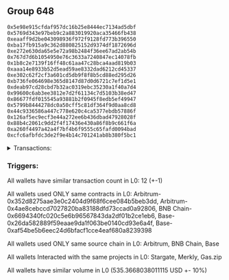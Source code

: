 ## Group 648

```0xa88e6f21cc23bfa1e6587bf619986f1b1b1b8231
0x5e98e915cfdaf957dc16b25e8444ec7134ad5dbf
0x5769d343e97beb9c2a883019920aca35466fb438
0xeaaff9d2be043098936f972f9128fd773b396550
0xba17fb915a9c362d880825152d9374df1872696d
0xe272e630da65e5e72a98b2484f36ee67ad2ab54b
0x767d7d6b1054950e76c3633a7240847ec14078fb
0x1b8c2e7139f16ff48c61aa47c28bca4aad819b03
0xaaa14e8933b52d5ead59ae8332dad6212cd45337
0xe302c62f2cf3a601cd5db9f8f8b5cd88ed295d26
0xb736fe064698e365d8147d87d0d6721c7ef1d5e1
0xdeab97cd28cbd7b32ac0319ebc35230a1f40a7d4
0x99600c6ab3ee3812e7d2f61134c7d5103b38ed47
0x86677fdf015545a93881b2f0945f8edb5ef49947
0x5799b8444278dc0a50cff5c81df364f9d0aa8cd8
0x44c9336586a447c778e620c4ca5377ebdb57886f
0x126af5ec9ecf3e44a272ee6b436dbad47928028f
0x88b4c2061c9dd2f4f17436e430a86f8b9c661f6a
0xa260f4497a42a4f7bf4b6f9555c65fafd0094bad
0xcfc6afbfdc3de2f9e4b14c701241ab8b380f5bc1
```
<details>
<summary>Transactions:</summary>

Hashes: 

Wallet: 0xa88e6f21cc23bfa1e6587bf619986f1b1b1b8231

       Hash: 0x58d9a3c3bed926deb6f3165306f1d42ab0d47286c80e0208ab6373c48655ceaa
         - source chain: Arbitrum
         - destination chain: BNB Chain
         - project: Stargate
         - contract: 0x352d8275aae3e0c2404d9f68f6cee084b5beb3dd
         - value USD: 0.9697093294
       Hash: 0x6d0a0fa04fc4a608eacba2c9d18b0cd0b09a4b627043971bc096102f823c2e26
         - source chain: Arbitrum
         - destination chain: Aptos
         - project: Merkly
         - contract: 0x4ae8cebccd7027820ba83188dfd73ccad0a92806
       Hash: 0xaff950e3f40b2c369dc75ef2424c47bb72427f52dac7df8d78f9916f1d18a6a4
         - source chain: Arbitrum
         - destination chain: Aptos
         - project: Merkly
         - contract: 0x4ae8cebccd7027820ba83188dfd73ccad0a92806
       Hash: 0x67f946eaba837169cd1c56e237fe9196ecf6418f68ca9f93cb75df763a000fd8
         - source chain: Arbitrum
         - destination chain: BNB Chain
         - project: Stargate
         - contract: 0x352d8275aae3e0c2404d9f68f6cee084b5beb3dd
         - value USD: 242.061837836
       Hash: 0x0b774e14c05b548abaa8e3b0ded40d26e5f63d695a0c7bea0dd9a7178d6d083b
         - source chain: BNB Chain
         - destination chain: Base
         - project: Stargate
         - contract: 0x6694340fc020c5e6b96567843da2df01b2ce1eb6
         - value USD: 242.303897327
       Hash: 0x5883118eb0fb8640304174679ad80362e901275375360e59a1d722ebf37545f8
         - source chain: Base
         - destination chain: Arbitrum
         - project: Gas.zip
         - contract: 0x26da582889f59eaae9da1f063be0140cd93e6a4f
         - value USD: 2.820576697e-05
       Hash: 0x376a7b3a36bec00c64b887f570821d56546d82846bc5897e867a9b83df3a9b44
         - source chain: Base
         - destination chain: Optimism
         - project: Stargate
         - contract: 0xaf54be5b6eec24d6bfacf1cce4eaf680a8239398
         - value USD: 5.830444633
       Hash: 0x77cd5dbdadb03eb5b1cb983f83ccd1a4f98ae55d4d907783084e12797c5e3033
         - source chain: Base
         - destination chain: Metis
         - project: Gas.zip
         - contract: 0x26da582889f59eaae9da1f063be0140cd93e6a4f
         - value USD: 1.178944481e-06
       Hash: 0xf591b0ba263fbf53a0e8e7873569b885482c04b0a09c09cda696af2e260a4ad4
         - source chain: Base
         - destination chain: Arbitrum
         - project: Stargate
         - contract: 0xaf54be5b6eec24d6bfacf1cce4eaf680a8239398
         - value USD: 13.188897974
       Hash: 0x68acaf09384d04d3be0560419fb2819d543aa3f9774cb454bf88125f64a256a4
         - source chain: Arbitrum
         - destination chain: Optimism
         - project: Stargate
         - contract: 0x352d8275aae3e0c2404d9f68f6cee084b5beb3dd
         - value USD: 13.365846925
       Hash: 0xa53b4de755b05851a9afd516ae9e59e25ce054dc5dbdad6826a4f3f24eb7aba1
         - source chain: Base
         - destination chain: Arbitrum
         - project: Stargate
         - contract: 0xaf54be5b6eec24d6bfacf1cce4eaf680a8239398
         - value USD: 9.25205665
       Hash: 0xe9e782586f68d8bce20e15a411077c821247a9c1bec912c1b06465a3c218a690
         - source chain: Arbitrum
         - destination chain: Optimism
         - project: Stargate
         - contract: 0x352d8275aae3e0c2404d9f68f6cee084b5beb3dd
         - value USD: 8.394083742
Wallet: 0x5e98e915cfdaf957dc16b25e8444ec7134ad5dbf

       Hash:0x109aaf11af299396bdef6c7ba0c4a90e96b10ecd1f61cf589e54240b01c1e083
         - source chain: Arbitrum
         - destination chain: BNB Chain
         - project: Stargate
         - contract: 0x352d8275aae3e0c2404d9f68f6cee084b5beb3dd
         - value USD: 0.9675338306
       Hash:0x582314e7c0fdfffa5fbd71b2a9d7ac0f2ef9cbaf81d2b7d2222e98b6f6bdb5b1
         - source chain: Arbitrum
         - destination chain: Aptos
         - project: Merkly
         - contract: 0x4ae8cebccd7027820ba83188dfd73ccad0a92806
       Hash:0xe7f48cf384a296fb6a1a22eea06a94dd00b4b1b7801fd71fb823b81405a2c9ba
         - source chain: Arbitrum
         - destination chain: Aptos
         - project: Merkly
         - contract: 0x4ae8cebccd7027820ba83188dfd73ccad0a92806
       Hash:0x3813c6a3fee14f90058f1e8c4055dd385b1171f1ec61ef3585fdb197a9f643b8
         - source chain: Arbitrum
         - destination chain: BNB Chain
         - project: Stargate
         - contract: 0x352d8275aae3e0c2404d9f68f6cee084b5beb3dd
         - value USD: 249.294716423
       Hash:0x4824b570e8c98db9ecd78c5011bc5e2c1706427e42d652dabd49ae9b085509d2
         - source chain: BNB Chain
         - destination chain: Base
         - project: Stargate
         - contract: 0x6694340fc020c5e6b96567843da2df01b2ce1eb6
         - value USD: 249.673710644
       Hash:0x9ad625dcf696081398a7ce07f632bf9516122ae0ca56dff48d0d209f93a5fb08
         - source chain: Base
         - destination chain: Base
         - project: Gas.zip
         - contract: 0x26da582889f59eaae9da1f063be0140cd93e6a4f
         - value USD: 9.862754971e-05
       Hash:0x5c0cbfc5d46625752312e2fe2c57bbde95bb1ddaa70bc0c7a7c95f33d552810a
         - source chain: Base
         - destination chain: Optimism
         - project: Stargate
         - contract: 0xaf54be5b6eec24d6bfacf1cce4eaf680a8239398
         - value USD: 6.763356954
       Hash:0x8c31c5b9be3da6f4f149086e3774853d256f4c36d5d5e8340d55407b2ca212bd
         - source chain: Base
         - destination chain: Arbitrum
         - project: Gas.zip
         - contract: 0x26da582889f59eaae9da1f063be0140cd93e6a4f
         - value USD: 0.0001037434849
       Hash:0x2d1bdba688a09af3014e7387a265a62fe247ce4ab67039b5cf5ed2d04f6a0d12
         - source chain: Base
         - destination chain: Arbitrum
         - project: Stargate
         - contract: 0xaf54be5b6eec24d6bfacf1cce4eaf680a8239398
         - value USD: 12.917930249
       Hash:0x445d3df15395dd47357976b1d0a4daca2ec4498ea363431cc484b7d851db4b5a
         - source chain: Arbitrum
         - destination chain: Optimism
         - project: Stargate
         - contract: 0x352d8275aae3e0c2404d9f68f6cee084b5beb3dd
         - value USD: 12.953185281
       Hash:0x54b075ce9114e34e5326ea4e0cfda9a1f9d14a8c98f86cde6171ab10d4247823
         - source chain: Base
         - destination chain: Arbitrum
         - project: Stargate
         - contract: 0xaf54be5b6eec24d6bfacf1cce4eaf680a8239398
         - value USD: 10.298781381
       Hash:0x52a84ab2a4166c5889bf086116ca3c9ddccca249878f6e2e6a58136e45e4d770
         - source chain: Arbitrum
         - destination chain: Optimism
         - project: Stargate
         - contract: 0x352d8275aae3e0c2404d9f68f6cee084b5beb3dd
         - value USD: 9.486617741
Wallet: 0x5769d343e97beb9c2a883019920aca35466fb438

       Hash:0x874cb60f8287e2acdb87679e5dfea7c93587471c8f5ef7c581e8bc130d10f11d
         - source chain: Arbitrum
         - destination chain: BNB Chain
         - project: Stargate
         - contract: 0x352d8275aae3e0c2404d9f68f6cee084b5beb3dd
         - value USD: 0.9675338306
       Hash:0x3c471cd0998d95571df7e31e1af1f4086a6a48e058a5c2de393d7df2ca723d66
         - source chain: Arbitrum
         - destination chain: Aptos
         - project: Merkly
         - contract: 0x4ae8cebccd7027820ba83188dfd73ccad0a92806
       Hash:0x0e9cb6d6a26d6aae9192d02ec93372543c87350e2c34dfed317416c50e518d1f
         - source chain: Arbitrum
         - destination chain: Aptos
         - project: Merkly
         - contract: 0x4ae8cebccd7027820ba83188dfd73ccad0a92806
       Hash:0xb60fc389ec5904429929f94b9f51f0c96bfe79defcc6c3d91bd7231bb25acbb1
         - source chain: Arbitrum
         - destination chain: BNB Chain
         - project: Stargate
         - contract: 0x352d8275aae3e0c2404d9f68f6cee084b5beb3dd
         - value USD: 245.676583284
       Hash:0x27015d44d600c05cd4f1dfacbe2bac804c42931c09293996f50a57a7a96f1c6b
         - source chain: BNB Chain
         - destination chain: Base
         - project: Stargate
         - contract: 0x6694340fc020c5e6b96567843da2df01b2ce1eb6
         - value USD: 245.840487854
       Hash:0xedcf44948fe0f9b70cb600aa6781bb27d47ff0667a6fa8e4f1b21048a30f43bb
         - source chain: Base
         - destination chain: Base
         - project: Gas.zip
         - contract: 0x26da582889f59eaae9da1f063be0140cd93e6a4f
         - value USD: 0.0001224594855
       Hash:0x24038084b729a8cf4523021e43eb92238e10a66ff35263c6aeb9485a17277091
         - source chain: Base
         - destination chain: Optimism
         - project: Stargate
         - contract: 0xaf54be5b6eec24d6bfacf1cce4eaf680a8239398
         - value USD: 5.197309543
       Hash:0xe691658995955903918f50c4b82db80e2afcfbfb108926392f593d6ec8675e93
         - source chain: Base
         - destination chain: Scroll
         - project: Gas.zip
         - contract: 0x26da582889f59eaae9da1f063be0140cd93e6a4f
         - value USD: 0.0001457034295
       Hash:0x0cbdc0701698bad8fd669f63539e06ebd05cb0c55636ad1ea6ad0e30d6df3b56
         - source chain: Base
         - destination chain: Arbitrum
         - project: Stargate
         - contract: 0xaf54be5b6eec24d6bfacf1cce4eaf680a8239398
         - value USD: 14.11832301
       Hash:0x910832725a8763a765f87412ac78d8ee090d44761c284f3b672f5ee5f2f37129
         - source chain: Arbitrum
         - destination chain: Optimism
         - project: Stargate
         - contract: 0x352d8275aae3e0c2404d9f68f6cee084b5beb3dd
         - value USD: 13.910640352
       Hash:0xafbe379c0ecee3b243685f959bcca1f61cf7522e66a235e82eac8c338b784e32
         - source chain: Base
         - destination chain: Arbitrum
         - project: Stargate
         - contract: 0xaf54be5b6eec24d6bfacf1cce4eaf680a8239398
         - value USD: 9.974304746
       Hash:0xb2cd3718486e31ff7d4ebb7fb16bcfa9f4ce2451e786cb5f5fa093e49c632cbb
         - source chain: Arbitrum
         - destination chain: Optimism
         - project: Stargate
         - contract: 0x352d8275aae3e0c2404d9f68f6cee084b5beb3dd
         - value USD: 9.160001465
Wallet: 0xeaaff9d2be043098936f972f9128fd773b396550

       Hash:0x73ab3a162ba5af6cc84353d27c17601a346ed31c0bec3f6e526ffd18036ae8de
         - source chain: Arbitrum
         - destination chain: BNB Chain
         - project: Stargate
         - contract: 0x352d8275aae3e0c2404d9f68f6cee084b5beb3dd
         - value USD: 0.9672007543
       Hash:0x6152ce6b958c4d163c31794fc64e90c76062ac0f8994531ffcf7ea5e71d30e3f
         - source chain: Arbitrum
         - destination chain: Aptos
         - project: Merkly
         - contract: 0x4ae8cebccd7027820ba83188dfd73ccad0a92806
       Hash:0x190f0b19e2e667244307ee8440f95fb319f38bde60ae9a51b86dca68d771ba8c
         - source chain: Arbitrum
         - destination chain: Aptos
         - project: Merkly
         - contract: 0x4ae8cebccd7027820ba83188dfd73ccad0a92806
       Hash:0xaabefca65d723f7066195c649f834d8c0d9edde159fadbe4a78b7b2bc7a2a619
         - source chain: Arbitrum
         - destination chain: BNB Chain
         - project: Stargate
         - contract: 0x352d8275aae3e0c2404d9f68f6cee084b5beb3dd
         - value USD: 241.930992897
       Hash:0x013c302b8f17c02942158463165a5b4d3a14b89f995bf826dba92a26dd38281a
         - source chain: BNB Chain
         - destination chain: Base
         - project: Stargate
         - contract: 0x6694340fc020c5e6b96567843da2df01b2ce1eb6
         - value USD: 242.155635214
       Hash:0xf398365f89a1ec337e801770be5ab13c39a8e092c5cb901b3e80097a93eb1a03
         - source chain: Base
         - destination chain: Metis
         - project: Gas.zip
         - contract: 0x26da582889f59eaae9da1f063be0140cd93e6a4f
         - value USD: 4.272624431e-06
       Hash:0xa99064f1f0fcf8fe856383b9331ce068e18448419d132e630303454ae2636cb3
         - source chain: Base
         - destination chain: Optimism
         - project: Stargate
         - contract: 0xaf54be5b6eec24d6bfacf1cce4eaf680a8239398
         - value USD: 5.083679649
       Hash:0x25f09d905695d73235d3b595468ecb36563db934fb9606a6d6ee371f679ff1ab
         - source chain: Base
         - destination chain: Linea
         - project: Gas.zip
         - contract: 0x26da582889f59eaae9da1f063be0140cd93e6a4f
         - value USD: 0.0001367828114
       Hash:0x6b6aab18ea1d67cad50cc9c92589be91783106e2cc9b9b90688456383cef7919
         - source chain: Base
         - destination chain: Arbitrum
         - project: Stargate
         - contract: 0xaf54be5b6eec24d6bfacf1cce4eaf680a8239398
         - value USD: 16.687050079
       Hash:0x3a5aa79673fd127f1663230bcd9f1ed14ec2c7607fdde040d2b8de384dc13bf7
         - source chain: Arbitrum
         - destination chain: Optimism
         - project: Stargate
         - contract: 0x352d8275aae3e0c2404d9f68f6cee084b5beb3dd
         - value USD: 16.445110316
       Hash:0x998960750ec84da1fc88e6c0b2d92df3b41d27f10f8aac71d170e0e8e1030c07
         - source chain: Base
         - destination chain: Arbitrum
         - project: Stargate
         - contract: 0xaf54be5b6eec24d6bfacf1cce4eaf680a8239398
         - value USD: 10.427232648
       Hash:0x711d1fecf7cb63f11869688366db6932d78c10384e2442f94691aebf43d3b741
         - source chain: Arbitrum
         - destination chain: Optimism
         - project: Stargate
         - contract: 0x352d8275aae3e0c2404d9f68f6cee084b5beb3dd
         - value USD: 9.573204329
Wallet: 0xba17fb915a9c362d880825152d9374df1872696d

       Hash:0x6a48594d5e2bb5fa9b1ab9adeccedd21ad3328853d3fdb3bd1fe9fc721bcba9a
         - source chain: Arbitrum
         - destination chain: BNB Chain
         - project: Stargate
         - contract: 0x352d8275aae3e0c2404d9f68f6cee084b5beb3dd
         - value USD: 0.9684670446
       Hash:0x9f70ca61ae6e2986ca98ae0e13eb74bb19ae5f8250daf540ed569394a514063c
         - source chain: Arbitrum
         - destination chain: Aptos
         - project: Merkly
         - contract: 0x4ae8cebccd7027820ba83188dfd73ccad0a92806
       Hash:0xe5c1fe5f8456c5a080c2b7ba84ee82c07bf09bb348dffb02fe8fb9af63fb8013
         - source chain: Arbitrum
         - destination chain: Aptos
         - project: Merkly
         - contract: 0x4ae8cebccd7027820ba83188dfd73ccad0a92806
       Hash:0xe688faaf746e0c7356195b580e07a19f87ccf5280eea49b891e189bbeceb30cb
         - source chain: Arbitrum
         - destination chain: BNB Chain
         - project: Stargate
         - contract: 0x352d8275aae3e0c2404d9f68f6cee084b5beb3dd
         - value USD: 247.217750542
       Hash:0x315080c2692488ee8e55395de64ca1595cfd9981bb7f3c69742618c4b12de5d4
         - source chain: BNB Chain
         - destination chain: Base
         - project: Stargate
         - contract: 0x6694340fc020c5e6b96567843da2df01b2ce1eb6
         - value USD: 247.38376808
       Hash:0x0669040103b2ce73819c20ad197ca030f532d857d5ddb5de2ff46f9bfefce627
         - source chain: Base
         - destination chain: Zora
         - project: Gas.zip
         - contract: 0x26da582889f59eaae9da1f063be0140cd93e6a4f
         - value USD: 0.0001462914213
       Hash:0xba9da046762268dc1133f4bf2efe1238c6c2bea2c3eefa1bfe481f910e4de437
         - source chain: Base
         - destination chain: Optimism
         - project: Stargate
         - contract: 0xaf54be5b6eec24d6bfacf1cce4eaf680a8239398
         - value USD: 6.077558008
       Hash:0x96f3b2beada17f3e3d1cc2c2f32b61ebe386361232705a9a216806cc80c5a3a6
         - source chain: Base
         - destination chain: Arbitrum
         - project: Gas.zip
         - contract: 0x26da582889f59eaae9da1f063be0140cd93e6a4f
         - value USD: 5.814921449e-05
       Hash:0x3c5fe870941a312dc4559751f4155570f7f18cb8cdba2bfd5db9fe157c0ccfb5
         - source chain: Base
         - destination chain: Arbitrum
         - project: Stargate
         - contract: 0xaf54be5b6eec24d6bfacf1cce4eaf680a8239398
         - value USD: 14.706128736
       Hash:0xb5057e1747dfd3ff00f05c4de20d97912faa131b955a2a5cb13b818eb6af8255
         - source chain: Arbitrum
         - destination chain: Optimism
         - project: Stargate
         - contract: 0x352d8275aae3e0c2404d9f68f6cee084b5beb3dd
         - value USD: 14.546615273
       Hash:0x46d5798ee53a0ea5745afa851d045d442c63054ad242ca1fcf8ef5e023a32200
         - source chain: Base
         - destination chain: Arbitrum
         - project: Stargate
         - contract: 0xaf54be5b6eec24d6bfacf1cce4eaf680a8239398
         - value USD: 10.559246106
       Hash:0x421949b86cbf8f0d62cfc8911bed07b7143cf7995c226fd796afd2616902e365
         - source chain: Arbitrum
         - destination chain: Optimism
         - project: Stargate
         - contract: 0x352d8275aae3e0c2404d9f68f6cee084b5beb3dd
         - value USD: 9.583661194
Wallet: 0xe272e630da65e5e72a98b2484f36ee67ad2ab54b

       Hash:0x36fd04a01defb6df42710286bc88a501f537d8e8cf55cbb0fdbdf1ee9cab62d3
         - source chain: Arbitrum
         - destination chain: BNB Chain
         - project: Stargate
         - contract: 0x352d8275aae3e0c2404d9f68f6cee084b5beb3dd
         - value USD: 0.9699763907
       Hash:0x78e3ebfec1bc0cd9b54c3a39485c1fe04b42fd08a525345c462e9e75a01163ac
         - source chain: Arbitrum
         - destination chain: Aptos
         - project: Merkly
         - contract: 0x4ae8cebccd7027820ba83188dfd73ccad0a92806
       Hash:0xbc3abe0ab6563623c8fc1b9c307dc37d0bff7b67445b2ffe0eb4945429972a76
         - source chain: Arbitrum
         - destination chain: Aptos
         - project: Merkly
         - contract: 0x4ae8cebccd7027820ba83188dfd73ccad0a92806
       Hash:0xd2f048176dc04c28dc78420a45495bfd9e6b455ddbb77ec06702de06fc7ba759
         - source chain: Arbitrum
         - destination chain: BNB Chain
         - project: Stargate
         - contract: 0x352d8275aae3e0c2404d9f68f6cee084b5beb3dd
         - value USD: 242.609212655
       Hash:0xde5ff663d5b3823b10c00396e6c285f485bbba2d9a64deb507d5349e914b17ba
         - source chain: BNB Chain
         - destination chain: Base
         - project: Stargate
         - contract: 0x6694340fc020c5e6b96567843da2df01b2ce1eb6
         - value USD: 242.546363646
       Hash:0x235c083bc851f94101d0d990e456f27deb3ed7416c3a30ac5fe54f78d9978578
         - source chain: Base
         - destination chain: Arbitrum
         - project: Gas.zip
         - contract: 0x26da582889f59eaae9da1f063be0140cd93e6a4f
         - value USD: 0.0001580240666
       Hash:0x5caa6eee54aaeb65430f86c7b1fa7612457744469375e3e8a2ed179b086f6033
         - source chain: Base
         - destination chain: Optimism
         - project: Stargate
         - contract: 0xaf54be5b6eec24d6bfacf1cce4eaf680a8239398
         - value USD: 5.812277768
       Hash:0x92251687afb2d798f590c858234b4a25626a398fa686a798bbffe0a858d025aa
         - source chain: Base
         - destination chain: Base
         - project: Gas.zip
         - contract: 0x26da582889f59eaae9da1f063be0140cd93e6a4f
         - value USD: 5.055016942e-05
       Hash:0x6a3dc5d9d7cf529d1889303262fffdf44c7454dd5ee94e25727e2d71c8e47b8c
         - source chain: Base
         - destination chain: Arbitrum
         - project: Stargate
         - contract: 0xaf54be5b6eec24d6bfacf1cce4eaf680a8239398
         - value USD: 13.073802176
       Hash:0xbf489384eed0b6531d16a87eb5a57c59338841ac8e3cbc24b1bf09684e7c222c
         - source chain: Arbitrum
         - destination chain: Optimism
         - project: Stargate
         - contract: 0x352d8275aae3e0c2404d9f68f6cee084b5beb3dd
         - value USD: 13.046464549
       Hash:0xf55c4cfd3c9c961cf7b9b1fa59f47860cceb1828d747d48cd27197c62192dc1f
         - source chain: Base
         - destination chain: Arbitrum
         - project: Stargate
         - contract: 0xaf54be5b6eec24d6bfacf1cce4eaf680a8239398
         - value USD: 10.487080969
       Hash:0x0d96079de1d319bc43dc97d5242952e27de29324b880bfc6b49096a9da7c18d4
         - source chain: Arbitrum
         - destination chain: Optimism
         - project: Stargate
         - contract: 0x352d8275aae3e0c2404d9f68f6cee084b5beb3dd
         - value USD: 9.625675099
Wallet: 0x767d7d6b1054950e76c3633a7240847ec14078fb

       Hash:0x3d3f360b5a0b0f6f81d7b59c1870062ae1e23941a20f6ce869dfd566453db523
         - source chain: Arbitrum
         - destination chain: BNB Chain
         - project: Stargate
         - contract: 0x352d8275aae3e0c2404d9f68f6cee084b5beb3dd
         - value USD: 0.9698313574
       Hash:0x7003555bf9c56c3d58fa25999cd212a1940e95f62f0337ce8a44a4671e11cdeb
         - source chain: Arbitrum
         - destination chain: Aptos
         - project: Merkly
         - contract: 0x4ae8cebccd7027820ba83188dfd73ccad0a92806
       Hash:0x91b60a87869c57f2c1204648cf0152800ef574b694e73046415ce1c73a8def5f
         - source chain: Arbitrum
         - destination chain: Aptos
         - project: Merkly
         - contract: 0x4ae8cebccd7027820ba83188dfd73ccad0a92806
       Hash:0x26b0bbab5bc27d925a68559a932c2d2eaf5bbbc762dcb47834dc124a720468f2
         - source chain: Arbitrum
         - destination chain: BNB Chain
         - project: Stargate
         - contract: 0x352d8275aae3e0c2404d9f68f6cee084b5beb3dd
         - value USD: 244.69751454
       Hash:0x799f438f91a860220aafd02f76db1957155c798cfdf764f0093901c9a848e8f6
         - source chain: BNB Chain
         - destination chain: Base
         - project: Stargate
         - contract: 0x6694340fc020c5e6b96567843da2df01b2ce1eb6
         - value USD: 245.12502085
       Hash:0x0fbcfa7297b6610186e0c9ebc7e29c94f5043088f2b8dce81d6c8f920d92bc6e
         - source chain: Base
         - destination chain: Base
         - project: Gas.zip
         - contract: 0x26da582889f59eaae9da1f063be0140cd93e6a4f
         - value USD: 8.249516239e-05
       Hash:0x987e146f3cd069a6d94be13349bbe70387052a420e770622ce0061509f3171eb
         - source chain: Base
         - destination chain: Optimism
         - project: Stargate
         - contract: 0xaf54be5b6eec24d6bfacf1cce4eaf680a8239398
         - value USD: 5.470097995
       Hash:0xf227051745d2681b07ed445df6ad636dd7fc1eb0a8adbd00c737a95ecd8f0182
         - source chain: Base
         - destination chain: Linea
         - project: Gas.zip
         - contract: 0x26da582889f59eaae9da1f063be0140cd93e6a4f
         - value USD: 0.0001179503953
       Hash:0x47973b13a817745dc505393d23fd6fc567d779e381e0e176d75f3a32bcc5cba4
         - source chain: Base
         - destination chain: Arbitrum
         - project: Stargate
         - contract: 0xaf54be5b6eec24d6bfacf1cce4eaf680a8239398
         - value USD: 17.003064625
       Hash:0x20ba7e2fbe6a1a59da43b36a4eca5de068e50606e6414cd889d768938df3ed65
         - source chain: Arbitrum
         - destination chain: Optimism
         - project: Stargate
         - contract: 0x352d8275aae3e0c2404d9f68f6cee084b5beb3dd
         - value USD: 16.998200097
       Hash:0xc56d008526499a3b6becc9e3e481b5e5f6c13c62010cc6404dfe60c1ee3ca116
         - source chain: Base
         - destination chain: Arbitrum
         - project: Stargate
         - contract: 0xaf54be5b6eec24d6bfacf1cce4eaf680a8239398
         - value USD: 13.283701222
       Hash:0x304001dbb46e5fc02747dcab51928787e7f20960a24226965036c2201c713fe0
         - source chain: Arbitrum
         - destination chain: Optimism
         - project: Stargate
         - contract: 0x352d8275aae3e0c2404d9f68f6cee084b5beb3dd
         - value USD: 12.259692098
Wallet: 0x1b8c2e7139f16ff48c61aa47c28bca4aad819b03

       Hash:0x6d4c893a95be67177454e42e227f8dd4ab520b8ec50c4bc8e587c9f9cd9c93e7
         - source chain: Arbitrum
         - destination chain: BNB Chain
         - project: Stargate
         - contract: 0x352d8275aae3e0c2404d9f68f6cee084b5beb3dd
         - value USD: 0.9704805062
       Hash:0x4cd60a6b4dee415fa839a8b58b1f7888512b4be429884bbd9630342539cfd4c6
         - source chain: Arbitrum
         - destination chain: Aptos
         - project: Merkly
         - contract: 0x4ae8cebccd7027820ba83188dfd73ccad0a92806
       Hash:0xc961f52e374ecb27a18931f08749b93b8e7b138301bdacdf38c3109576fe294e
         - source chain: Arbitrum
         - destination chain: Aptos
         - project: Merkly
         - contract: 0x4ae8cebccd7027820ba83188dfd73ccad0a92806
       Hash:0xd9efc9b9c868e0f1f832a11bed4733b569efa254c68f2375a56337bceffdcd51
         - source chain: Arbitrum
         - destination chain: BNB Chain
         - project: Stargate
         - contract: 0x352d8275aae3e0c2404d9f68f6cee084b5beb3dd
         - value USD: 249.361932818
       Hash:0x2e83a357d88b1d4c62316bd2d965fef5eb35f11a18a568320b9b6abc0542e392
         - source chain: BNB Chain
         - destination chain: Base
         - project: Stargate
         - contract: 0x6694340fc020c5e6b96567843da2df01b2ce1eb6
         - value USD: 249.503925401
       Hash:0xa22faa67c13080a2a67e9ddb77d8dc74248e863f7a6b94301e8c89dca65b4ec0
         - source chain: Base
         - destination chain: Metis
         - project: Gas.zip
         - contract: 0x26da582889f59eaae9da1f063be0140cd93e6a4f
         - value USD: 2.399988031e-06
       Hash:0xd6c784623c39a4cc8bf3f7f61a1b1eaaf950e4bf98ca3bbd34d2a6afce044635
         - source chain: Base
         - destination chain: Optimism
         - project: Stargate
         - contract: 0xaf54be5b6eec24d6bfacf1cce4eaf680a8239398
         - value USD: 6.285594308
       Hash:0x2f97c12cae80aaea436cdf67fd72eff6a4066eac8aa553649fa481198e7e34dc
         - source chain: Base
         - destination chain: Arbitrum
         - project: Gas.zip
         - contract: 0x26da582889f59eaae9da1f063be0140cd93e6a4f
         - value USD: 1.916280932e-05
       Hash:0x5bfc4b62bd26c08ad0c1db81132f7d556942054963f8bc76a351811d5e0affc4
         - source chain: Base
         - destination chain: Arbitrum
         - project: Stargate
         - contract: 0xaf54be5b6eec24d6bfacf1cce4eaf680a8239398
         - value USD: 13.923212205
       Hash:0xebb2acdad651a6043991f3b8ccb34a7b3929594ecabec77d6c1fef1db6672f5c
         - source chain: Arbitrum
         - destination chain: Optimism
         - project: Stargate
         - contract: 0x352d8275aae3e0c2404d9f68f6cee084b5beb3dd
         - value USD: 13.968181463
       Hash:0x4d360a9d70a08d9f21f0b396b9e42b58fcddcd23b6cef51772193ebc47d3ad1f
         - source chain: Base
         - destination chain: Arbitrum
         - project: Stargate
         - contract: 0xaf54be5b6eec24d6bfacf1cce4eaf680a8239398
         - value USD: 9.492886491
       Hash:0x9008c1ad3c69f1d1744a9497fa989e7ba1cc9f6e0fa2672a5263c80dfe3f19c6
         - source chain: Arbitrum
         - destination chain: Optimism
         - project: Stargate
         - contract: 0x352d8275aae3e0c2404d9f68f6cee084b5beb3dd
         - value USD: 8.558370053
Wallet: 0xaaa14e8933b52d5ead59ae8332dad6212cd45337

       Hash:0x20aec05ba9dde53f418385e32f2c1d0be5542e4464d57d5f9aaac1378771527e
         - source chain: Arbitrum
         - destination chain: BNB Chain
         - project: Stargate
         - contract: 0x352d8275aae3e0c2404d9f68f6cee084b5beb3dd
         - value USD: 0.9704805062
       Hash:0x3a2bda589559011636307678b48390e80db762dc519d9c84f6e04ea673c66967
         - source chain: Arbitrum
         - destination chain: Aptos
         - project: Merkly
         - contract: 0x4ae8cebccd7027820ba83188dfd73ccad0a92806
       Hash:0x48686757c017d3ddd6e1df2c55b91474416633d8abf0416222708796e3def341
         - source chain: Arbitrum
         - destination chain: Aptos
         - project: Merkly
         - contract: 0x4ae8cebccd7027820ba83188dfd73ccad0a92806
       Hash:0x770710f2283cbd7b82484be919538adf0b7b95b43207ac5f7272c2413a76088f
         - source chain: Arbitrum
         - destination chain: BNB Chain
         - project: Stargate
         - contract: 0x352d8275aae3e0c2404d9f68f6cee084b5beb3dd
         - value USD: 241.391672476
       Hash:0x99cac9e87c266b6e29db9a3ba0b61bd5c1cec3dfc2c65f84188811366e781bdb
         - source chain: BNB Chain
         - destination chain: Base
         - project: Stargate
         - contract: 0x6694340fc020c5e6b96567843da2df01b2ce1eb6
         - value USD: 241.528855588
       Hash:0x3f9d5d395af9f2663a13fdca01443d93dbfb045d7746cb46ecbb9c7729919985
         - source chain: Base
         - destination chain: Kava
         - project: Gas.zip
         - contract: 0x26da582889f59eaae9da1f063be0140cd93e6a4f
         - value USD: 2.769181885e-08
       Hash:0x5350bedaedf18204992c1c3653baeb42f7d26248d476b4ac5a7ec937cf4ef277
         - source chain: Base
         - destination chain: Optimism
         - project: Stargate
         - contract: 0xaf54be5b6eec24d6bfacf1cce4eaf680a8239398
         - value USD: 6.720385415
       Hash:0xb5a1a5b86ec35dc85ace2f367633058ea846ce67438cb1cbe38de673a6becb2d
         - source chain: Base
         - destination chain: Linea
         - project: Gas.zip
         - contract: 0x26da582889f59eaae9da1f063be0140cd93e6a4f
         - value USD: 0.0001245582606
       Hash:0xf7c4e80c09ea92a823593fcb61be0d45ddd8c7c775d104b1bc67f3e1a178d01a
         - source chain: Base
         - destination chain: Arbitrum
         - project: Stargate
         - contract: 0xaf54be5b6eec24d6bfacf1cce4eaf680a8239398
         - value USD: 13.852322705
       Hash:0xbe7bcd9d7947ad5b5a1bef817da8c8e1fe2b19493830eaffd6a82776cb2c25a2
         - source chain: Arbitrum
         - destination chain: Optimism
         - project: Stargate
         - contract: 0x352d8275aae3e0c2404d9f68f6cee084b5beb3dd
         - value USD: 13.559081346
       Hash:0x043023c768a388d9b2231c505b3f1fbab31cb9b39693306711833be52bb4f22d
         - source chain: Base
         - destination chain: Arbitrum
         - project: Stargate
         - contract: 0xaf54be5b6eec24d6bfacf1cce4eaf680a8239398
         - value USD: 9.092508023
       Hash:0x0a66606788ef062a3bf0a5053ade79a1140b460140ca041a855ee2cb76fefe59
         - source chain: Arbitrum
         - destination chain: Optimism
         - project: Stargate
         - contract: 0x352d8275aae3e0c2404d9f68f6cee084b5beb3dd
         - value USD: 8.330447004
Wallet: 0xe302c62f2cf3a601cd5db9f8f8b5cd88ed295d26

       Hash:0xc445a2e0212ed3f7d77dadb9161604ec0c30a11c1780e70cc5fd951c52f437ce
         - source chain: Arbitrum
         - destination chain: BNB Chain
         - project: Stargate
         - contract: 0x352d8275aae3e0c2404d9f68f6cee084b5beb3dd
         - value USD: 0.970588531
       Hash:0x29352d441591b16fa3d278b0b78f47b1b3e8438df86deb3d2677741fcbb0c36b
         - source chain: Arbitrum
         - destination chain: Aptos
         - project: Merkly
         - contract: 0x4ae8cebccd7027820ba83188dfd73ccad0a92806
       Hash:0x1a38929a0b8e0b315fd5c648c47f79f7f0d6a8347a075393450681d53ccac0ed
         - source chain: Arbitrum
         - destination chain: Aptos
         - project: Merkly
         - contract: 0x4ae8cebccd7027820ba83188dfd73ccad0a92806
       Hash:0xeeec4d226fb0f341e9a8597acc42336d189809c6c7c77681bcdb6f69430524a0
         - source chain: Arbitrum
         - destination chain: BNB Chain
         - project: Stargate
         - contract: 0x352d8275aae3e0c2404d9f68f6cee084b5beb3dd
         - value USD: 240.632602493
       Hash:0x57aee9b9e75fe9d93e850ed21d971dcb38c2f1e2f72d0579ee14ff22109d4fe4
         - source chain: BNB Chain
         - destination chain: Base
         - project: Stargate
         - contract: 0x6694340fc020c5e6b96567843da2df01b2ce1eb6
         - value USD: 240.559959632
       Hash:0x8c6bd14bd86f398a0c46e8c4206bb2352edb592d3847409ac6a60037b057cd83
         - source chain: Base
         - destination chain: Zora
         - project: Gas.zip
         - contract: 0x26da582889f59eaae9da1f063be0140cd93e6a4f
         - value USD: 2.451531103e-05
       Hash:0x65cb74bd2d92a4cd62d4a6d0267162352855aa811c8fe2643d9b0f60fb74f4fe
         - source chain: Base
         - destination chain: Optimism
         - project: Stargate
         - contract: 0xaf54be5b6eec24d6bfacf1cce4eaf680a8239398
         - value USD: 6.111285008
       Hash:0x50aa8086c165c4d6d1c8840fa555bfb58d8459aeba29fdd0a47b43a724cbb183
         - source chain: Base
         - destination chain: Zora
         - project: Gas.zip
         - contract: 0x26da582889f59eaae9da1f063be0140cd93e6a4f
         - value USD: 6.938258547e-05
       Hash:0x968dfd638970b4d1c88957fe74adada32e8462a736365821fc7d1047e7f5537b
         - source chain: Base
         - destination chain: Arbitrum
         - project: Stargate
         - contract: 0xaf54be5b6eec24d6bfacf1cce4eaf680a8239398
         - value USD: 14.361156301
       Hash:0x572de835f1effbad145da00238ecefd9f97eb69783f7bf9b6af65c707de50399
         - source chain: Arbitrum
         - destination chain: Optimism
         - project: Stargate
         - contract: 0x352d8275aae3e0c2404d9f68f6cee084b5beb3dd
         - value USD: 14.198520221
       Hash:0x671e00f433363ea7c512b2c2c07a6ca81616583a475b4c120948127b64f894ac
         - source chain: Base
         - destination chain: Arbitrum
         - project: Stargate
         - contract: 0xaf54be5b6eec24d6bfacf1cce4eaf680a8239398
         - value USD: 8.745060426
       Hash:0x9293b58dc411d02718a0386e1ebc37da865add7f0328c74031ce6fee50ac296f
         - source chain: Arbitrum
         - destination chain: Optimism
         - project: Stargate
         - contract: 0x352d8275aae3e0c2404d9f68f6cee084b5beb3dd
         - value USD: 7.985100335
Wallet: 0xb736fe064698e365d8147d87d0d6721c7ef1d5e1

       Hash:0x0ed7e3d3ea90314b14246c4c53437290b10b0026878f5fe3c27cd431126e7d9a
         - source chain: Arbitrum
         - destination chain: BNB Chain
         - project: Stargate
         - contract: 0x352d8275aae3e0c2404d9f68f6cee084b5beb3dd
         - value USD: 0.9700584095
       Hash:0x7da3869fe462277942f9b6cd4c15de0e36875b273b88eb32a0649553637df025
         - source chain: Arbitrum
         - destination chain: Aptos
         - project: Merkly
         - contract: 0x4ae8cebccd7027820ba83188dfd73ccad0a92806
       Hash:0x8569f706c646dda31a42ae10b61d107b9b4ee44eed724e424a828bb8232a534e
         - source chain: Arbitrum
         - destination chain: Aptos
         - project: Merkly
         - contract: 0x4ae8cebccd7027820ba83188dfd73ccad0a92806
       Hash:0x921584c80428dae295a7fb89844bd2043462ca6f3ff989bb2c6c6444f05c02ae
         - source chain: Arbitrum
         - destination chain: BNB Chain
         - project: Stargate
         - contract: 0x352d8275aae3e0c2404d9f68f6cee084b5beb3dd
         - value USD: 248.499373626
       Hash:0xc87ca4335495c3a47e4976b70cba277d893e5f8a1cb44c5bd82ad7ed67c501e6
         - source chain: BNB Chain
         - destination chain: Base
         - project: Stargate
         - contract: 0x6694340fc020c5e6b96567843da2df01b2ce1eb6
         - value USD: 247.941408803
       Hash:0xeaf2c7ba1cf74f3cf12a778ff30731db95e20d5c5aaebfe1a91ed4428660cbbe
         - source chain: Base
         - destination chain: Linea
         - project: Gas.zip
         - contract: 0x26da582889f59eaae9da1f063be0140cd93e6a4f
         - value USD: 0.0001072087483
       Hash:0x7b874ce540709c7498862ebbb74dbc3c3c5049cf667f8569dea7e69fd915aa8d
         - source chain: Base
         - destination chain: Optimism
         - project: Stargate
         - contract: 0xaf54be5b6eec24d6bfacf1cce4eaf680a8239398
         - value USD: 2.959107994
       Hash:0x1e93f0fb1fcb79d1fbc4c92d06756134070dd284cca5018234402bacb20f02c3
         - source chain: Base
         - destination chain: Arbitrum
         - project: Gas.zip
         - contract: 0x26da582889f59eaae9da1f063be0140cd93e6a4f
         - value USD: 3.700404559e-05
       Hash:0xd6a914dc0fe670524934b24e18376f3ef2a9d76d0b143154714304e3b54f5743
         - source chain: Base
         - destination chain: Arbitrum
         - project: Stargate
         - contract: 0xaf54be5b6eec24d6bfacf1cce4eaf680a8239398
         - value USD: 13.001035387
       Hash:0xc85ab1d3fc00be2ab94d30e88596e0e0145feafe36195bee9776c15d85ca955c
         - source chain: Arbitrum
         - destination chain: Optimism
         - project: Stargate
         - contract: 0x352d8275aae3e0c2404d9f68f6cee084b5beb3dd
         - value USD: 12.960226281
       Hash:0x72366cd6453f53066dfd209b43d309e84722401518bc4c380529339e5c9bfa0c
         - source chain: Base
         - destination chain: Arbitrum
         - project: Stargate
         - contract: 0xaf54be5b6eec24d6bfacf1cce4eaf680a8239398
         - value USD: 9.978618347
       Hash:0xf86c0cd5272b4cd906e9af0c2b3c7ac486c0fd8555bc801575f0a33f33b97f8e
         - source chain: Arbitrum
         - destination chain: Optimism
         - project: Stargate
         - contract: 0x352d8275aae3e0c2404d9f68f6cee084b5beb3dd
         - value USD: 9.126662213
Wallet: 0xdeab97cd28cbd7b32ac0319ebc35230a1f40a7d4

       Hash:0x8d2d19bba43247b96426ffc71df4a9f77df522e38371e16e356492da5ea4a2b8
         - source chain: Arbitrum
         - destination chain: BNB Chain
         - project: Stargate
         - contract: 0x352d8275aae3e0c2404d9f68f6cee084b5beb3dd
         - value USD: 0.9709056037
       Hash:0xb127ca5304fd9133d8869054cd9e742074955c7ea1fc4a817ee61c5490de66c4
         - source chain: Arbitrum
         - destination chain: Aptos
         - project: Merkly
         - contract: 0x4ae8cebccd7027820ba83188dfd73ccad0a92806
       Hash:0xe68e001d050ba6e4a144115a40d766c186d31304cb7c358d04f9f800b71bb526
         - source chain: Arbitrum
         - destination chain: Aptos
         - project: Merkly
         - contract: 0x4ae8cebccd7027820ba83188dfd73ccad0a92806
       Hash:0x520a0654298ba6458dbfe20dec2b37de3808c8c9bac5cdce4728c0938c9069c2
         - source chain: Arbitrum
         - destination chain: BNB Chain
         - project: Stargate
         - contract: 0x352d8275aae3e0c2404d9f68f6cee084b5beb3dd
         - value USD: 241.456144691
       Hash:0x8fe7f3f7a9bbb4b60907d93c0ef7b39a124c1c6e62b36d6d4b08b8186fb7c273
         - source chain: BNB Chain
         - destination chain: Base
         - project: Stargate
         - contract: 0x6694340fc020c5e6b96567843da2df01b2ce1eb6
         - value USD: 240.793490992
       Hash:0xe34cd1118ff582e74210ca5410c2885a09e88f338c62472213b2b28a51ec7ccf
         - source chain: Base
         - destination chain: Linea
         - project: Gas.zip
         - contract: 0x26da582889f59eaae9da1f063be0140cd93e6a4f
         - value USD: 9.440224249e-05
       Hash:0xe5fd91b4ffdc15d10fb01f938eb9a12f4bd1c5bf8ed38b5e479101f2d5d75fd9
         - source chain: Base
         - destination chain: Optimism
         - project: Stargate
         - contract: 0xaf54be5b6eec24d6bfacf1cce4eaf680a8239398
         - value USD: 5.07948066
       Hash:0x6400c9a700864788c0f2c5019af54a8b04514441dc4cad14bbefc5c65ae1c5dc
         - source chain: Base
         - destination chain: Linea
         - project: Gas.zip
         - contract: 0x26da582889f59eaae9da1f063be0140cd93e6a4f
         - value USD: 3.237853989e-05
       Hash:0x94359b0a8c8d78521bbf564e61243a6d408e055659e11f29a3ff0b7ed65ec49f
         - source chain: Base
         - destination chain: Arbitrum
         - project: Stargate
         - contract: 0xaf54be5b6eec24d6bfacf1cce4eaf680a8239398
         - value USD: 13.583900474
       Hash:0xf9da6f5c798e086cd08160ede5586683aaa5772d76edb04ae50d40674682ffad
         - source chain: Arbitrum
         - destination chain: Optimism
         - project: Stargate
         - contract: 0x352d8275aae3e0c2404d9f68f6cee084b5beb3dd
         - value USD: 13.489669196
       Hash:0x8f49b88cd44769779f0727bd8f98f0df6a995607f8443faf4c5e3f27fb63a8f2
         - source chain: Base
         - destination chain: Arbitrum
         - project: Stargate
         - contract: 0xaf54be5b6eec24d6bfacf1cce4eaf680a8239398
         - value USD: 9.827000256
       Hash:0x3dbe66ece11c29ce11e5f805944e0b8fd0d7e5e130a7ac0054cf5e2a42158a72
         - source chain: Arbitrum
         - destination chain: Optimism
         - project: Stargate
         - contract: 0x352d8275aae3e0c2404d9f68f6cee084b5beb3dd
         - value USD: 8.88732801
Wallet: 0x99600c6ab3ee3812e7d2f61134c7d5103b38ed47

       Hash:0x3eb90e79e083a9c839d714cfafcd62ce6b1797c2236ba74c03c860c143738619
         - source chain: Arbitrum
         - destination chain: BNB Chain
         - project: Stargate
         - contract: 0x352d8275aae3e0c2404d9f68f6cee084b5beb3dd
         - value USD: 0.9709056037
       Hash:0x3617565f4aaeb058b645a68e9c0d2a601571a9ef810272c2a94be50633bcb145
         - source chain: Arbitrum
         - destination chain: Aptos
         - project: Merkly
         - contract: 0x4ae8cebccd7027820ba83188dfd73ccad0a92806
       Hash:0x1c1d74176bc17307803c6a7328e21a64ce6eb78f1c3ddc872b0b40a2aae75272
         - source chain: Arbitrum
         - destination chain: Aptos
         - project: Merkly
         - contract: 0x4ae8cebccd7027820ba83188dfd73ccad0a92806
       Hash:0x685e486516ffce62d688cbccdbbcdf0c8300b5199d06ebfa43c878e2e88a2e1b
         - source chain: Arbitrum
         - destination chain: BNB Chain
         - project: Stargate
         - contract: 0x352d8275aae3e0c2404d9f68f6cee084b5beb3dd
         - value USD: 247.821363034
       Hash:0xca0ef46b09b65daa87c630b7260da0af0699df0dee2e8c68ebbf3085c83719f3
         - source chain: BNB Chain
         - destination chain: Base
         - project: Stargate
         - contract: 0x6694340fc020c5e6b96567843da2df01b2ce1eb6
         - value USD: 247.265988064
       Hash:0x1f46c4ec8a2886dae34a18ae7f5dfd92b1f52224bad8b7640cb66fa7af8db370
         - source chain: Base
         - destination chain: Kava
         - project: Gas.zip
         - contract: 0x26da582889f59eaae9da1f063be0140cd93e6a4f
         - value USD: 2.157490273e-08
       Hash:0x7acf8416fe683ca580e0a69884cd814cf3e2b83bec71508559b7527d3d63332f
         - source chain: Base
         - destination chain: Optimism
         - project: Stargate
         - contract: 0xaf54be5b6eec24d6bfacf1cce4eaf680a8239398
         - value USD: 5.495528954
       Hash:0x69d8a0d262cf6f52db7faf1d12f640fc463c5e3e8fac732fc82a97ff31e9b034
         - source chain: Base
         - destination chain: Arbitrum
         - project: Gas.zip
         - contract: 0x26da582889f59eaae9da1f063be0140cd93e6a4f
         - value USD: 3.634325906e-05
       Hash:0x7bb8e4a456278791ae8773186b3623717da2262a4b6233b23f0de697c11b3181
         - source chain: Base
         - destination chain: Arbitrum
         - project: Stargate
         - contract: 0xaf54be5b6eec24d6bfacf1cce4eaf680a8239398
         - value USD: 15.456068934
       Hash:0xc2c5ce25ebc84d2099e41b6a4af3a249bbe0483c798b57303cc4b0f565d522fb
         - source chain: Arbitrum
         - destination chain: Optimism
         - project: Stargate
         - contract: 0x352d8275aae3e0c2404d9f68f6cee084b5beb3dd
         - value USD: 15.386755436
       Hash:0x822db2920054ed7da88e31fb33ddb4756a1bb39eb81bc15fcea2532c80051a7b
         - source chain: Base
         - destination chain: Arbitrum
         - project: Stargate
         - contract: 0xaf54be5b6eec24d6bfacf1cce4eaf680a8239398
         - value USD: 8.282386845
       Hash:0x5bcb53306dd4ebd9c71594e919b525b20c4137d3f326cbefad2c00a38261bd71
         - source chain: Arbitrum
         - destination chain: Optimism
         - project: Stargate
         - contract: 0x352d8275aae3e0c2404d9f68f6cee084b5beb3dd
         - value USD: 7.532119704
Wallet: 0x86677fdf015545a93881b2f0945f8edb5ef49947

       Hash:0x31cf81112935516bc5eabdf7cd28f4efcd1fed05d6aa796be8c117f063d5b21a
         - source chain: Arbitrum
         - destination chain: BNB Chain
         - project: Stargate
         - contract: 0x352d8275aae3e0c2404d9f68f6cee084b5beb3dd
         - value USD: 0.971582759
       Hash:0x8cfceeb926e6a72863ddd4484e5fca30489d3f5ec06a2a5d9ed929508497124d
         - source chain: Arbitrum
         - destination chain: Aptos
         - project: Merkly
         - contract: 0x4ae8cebccd7027820ba83188dfd73ccad0a92806
       Hash:0xc9d0e045cd942cdc89668a746ff097310d89130fc4417fb800a507ade780e1a4
         - source chain: Arbitrum
         - destination chain: Aptos
         - project: Merkly
         - contract: 0x4ae8cebccd7027820ba83188dfd73ccad0a92806
       Hash:0x5c6f93d010c2a90632fb1beebd1f6d21c22f5ad9e483a9e2a0fdd78f54716eb7
         - source chain: Arbitrum
         - destination chain: BNB Chain
         - project: Stargate
         - contract: 0x352d8275aae3e0c2404d9f68f6cee084b5beb3dd
         - value USD: 245.034344108
       Hash:0x5254103932e202192da37eed0698957260c565927d19ef876adb93013c0582ad
         - source chain: BNB Chain
         - destination chain: Base
         - project: Stargate
         - contract: 0x6694340fc020c5e6b96567843da2df01b2ce1eb6
         - value USD: 244.347267212
       Hash:0x611b6a1ffa00a26dd977c1c0abdd7a39014e071ceac5de7318089648b72e4644
         - source chain: Base
         - destination chain: Base
         - project: Gas.zip
         - contract: 0x26da582889f59eaae9da1f063be0140cd93e6a4f
         - value USD: 0.0001785592804
       Hash:0xcce487aec3fb6f194fcd6f1f998cfdd1ae2e96a8980ef9cebf5de8224ee97cf8
         - source chain: Base
         - destination chain: Optimism
         - project: Stargate
         - contract: 0xaf54be5b6eec24d6bfacf1cce4eaf680a8239398
         - value USD: 5.798453496
       Hash:0xe4d0a8645cb540a822747a308ca3f6b36e57d44a1e8ddc26b801d8bbb9ba18e9
         - source chain: Base
         - destination chain: Scroll
         - project: Gas.zip
         - contract: 0x26da582889f59eaae9da1f063be0140cd93e6a4f
         - value USD: 8.127674298e-05
       Hash:0x86c291f05ae807773796b4199a9574fc29fa19841446b66acf8b8b0362cb2b1e
         - source chain: Base
         - destination chain: Arbitrum
         - project: Stargate
         - contract: 0xaf54be5b6eec24d6bfacf1cce4eaf680a8239398
         - value USD: 15.379393588
       Hash:0x7d0431e7f163262a4ff243a73794044cb224e7f0f0c05e18853636719086c09e
         - source chain: Arbitrum
         - destination chain: Optimism
         - project: Stargate
         - contract: 0x352d8275aae3e0c2404d9f68f6cee084b5beb3dd
         - value USD: 15.367691788
       Hash:0x233a718a855ff81123814d1904d0e708a1215a27b4437a92013ac06f21f4497f
         - source chain: Base
         - destination chain: Arbitrum
         - project: Stargate
         - contract: 0xaf54be5b6eec24d6bfacf1cce4eaf680a8239398
         - value USD: 13.981977883
       Hash:0xd7e4c99e42e2fd11ebc93ad9bb74dbabf477c6d5c85fb8a4f754b5d601addac8
         - source chain: Arbitrum
         - destination chain: Optimism
         - project: Stargate
         - contract: 0x352d8275aae3e0c2404d9f68f6cee084b5beb3dd
         - value USD: 12.806211965
Wallet: 0x5799b8444278dc0a50cff5c81df364f9d0aa8cd8

       Hash:0xf1444a78886164371089346905fdf06321fc4092271a7afda0773837fcabc864
         - source chain: Arbitrum
         - destination chain: BNB Chain
         - project: Stargate
         - contract: 0x352d8275aae3e0c2404d9f68f6cee084b5beb3dd
         - value USD: 0.9719238372
       Hash:0xbf669310432f5d565807aef48402dcde088558329ee346cac74f496bdb4fb02a
         - source chain: Arbitrum
         - destination chain: Aptos
         - project: Merkly
         - contract: 0x4ae8cebccd7027820ba83188dfd73ccad0a92806
       Hash:0x0363cbd58482b836c344c97b768851524fdb9761041f637439e8a09e27941129
         - source chain: Arbitrum
         - destination chain: Aptos
         - project: Merkly
         - contract: 0x4ae8cebccd7027820ba83188dfd73ccad0a92806
       Hash:0x78a9844eb5d733278e299cda1e7309c64eaf793577c132a44c49b868b0f1bfdf
         - source chain: Arbitrum
         - destination chain: BNB Chain
         - project: Stargate
         - contract: 0x352d8275aae3e0c2404d9f68f6cee084b5beb3dd
         - value USD: 246.509982312
       Hash:0x3da71f99d40d8fcaab983563d076b825003ddeadbd0053972bcf4b75e87a42f3
         - source chain: BNB Chain
         - destination chain: Base
         - project: Stargate
         - contract: 0x6694340fc020c5e6b96567843da2df01b2ce1eb6
         - value USD: 245.808967413
       Hash:0x87255b48604f3dfdc6b10de0f2c76ca6c45820ac477bff1e81ba284f07dd0508
         - source chain: Base
         - destination chain: Kava
         - project: Gas.zip
         - contract: 0x26da582889f59eaae9da1f063be0140cd93e6a4f
         - value USD: 3.523586733e-08
       Hash:0x91a65e8d40f852d442f9be05734573b92b132e96c6f35ec4097a2992c2d9aea1
         - source chain: Base
         - destination chain: Optimism
         - project: Stargate
         - contract: 0xaf54be5b6eec24d6bfacf1cce4eaf680a8239398
         - value USD: 6.375415329
       Hash:0x0be71d76af81b0c7e2db77b22d30aef1bc8b59bbcd38ffb02b7d97d5ee45049c
         - source chain: Base
         - destination chain: Kava
         - project: Gas.zip
         - contract: 0x26da582889f59eaae9da1f063be0140cd93e6a4f
         - value USD: 1.371721364e-08
       Hash:0xf9a75b5d68bae2e54d5ef44fb381b6e7231ab03031d5b23a3add7bcd1cdb2f82
         - source chain: Base
         - destination chain: Arbitrum
         - project: Stargate
         - contract: 0xaf54be5b6eec24d6bfacf1cce4eaf680a8239398
         - value USD: 13.315038267
       Hash:0xac8733c97cf1b25a52418de90a28fde01dc3980d7358839e60ddd3a0226a8f21
         - source chain: Arbitrum
         - destination chain: Optimism
         - project: Stargate
         - contract: 0x352d8275aae3e0c2404d9f68f6cee084b5beb3dd
         - value USD: 13.032596699
       Hash:0xcfc56b4e6721f5a3f157aaa66ae4943d48f23cd777594fb1e07d247fde62cc26
         - source chain: Base
         - destination chain: Arbitrum
         - project: Stargate
         - contract: 0xaf54be5b6eec24d6bfacf1cce4eaf680a8239398
         - value USD: 9.952350188
       Hash:0x2638ff3674a7e58fe94e479274673e691233164ee687ccdff8bcfd4634bcb7e7
         - source chain: Arbitrum
         - destination chain: Optimism
         - project: Stargate
         - contract: 0x352d8275aae3e0c2404d9f68f6cee084b5beb3dd
         - value USD: 9.188207491
Wallet: 0x44c9336586a447c778e620c4ca5377ebdb57886f

       Hash:0xe241f6adb4ed348ed751f62cc2bf8ad871cbf06af953c0b123ddae8c355c603b
         - source chain: Arbitrum
         - destination chain: BNB Chain
         - project: Stargate
         - contract: 0x352d8275aae3e0c2404d9f68f6cee084b5beb3dd
         - value USD: 0.972005856
       Hash:0x77ef4d60c3a6d0650f6ce441b67ce5639d90702fe9a458668fd6b596f9a541cc
         - source chain: Arbitrum
         - destination chain: Aptos
         - project: Merkly
         - contract: 0x4ae8cebccd7027820ba83188dfd73ccad0a92806
       Hash:0xca133bfdb17d7d38b9fe91ea8329549e2e171937c9a176b483139862bbe3393e
         - source chain: Arbitrum
         - destination chain: Aptos
         - project: Merkly
         - contract: 0x4ae8cebccd7027820ba83188dfd73ccad0a92806
       Hash:0x80399f95226cbc70b32331c6317677544996325ba19e661008b2145260f29ab1
         - source chain: Arbitrum
         - destination chain: BNB Chain
         - project: Stargate
         - contract: 0x352d8275aae3e0c2404d9f68f6cee084b5beb3dd
         - value USD: 244.391163184
       Hash:0x2f3fb13c08d77fb897684107f8977e2d04dad33b3dd34797fc4c1e647bbcd967
         - source chain: BNB Chain
         - destination chain: Base
         - project: Stargate
         - contract: 0x6694340fc020c5e6b96567843da2df01b2ce1eb6
         - value USD: 243.594090715
       Hash:0x85b249e1e2429917e7613aa390eac600e0b1b8d1fad6df5353a94e47900e5354
         - source chain: Base
         - destination chain: Zora
         - project: Gas.zip
         - contract: 0x26da582889f59eaae9da1f063be0140cd93e6a4f
         - value USD: 0.0001773212298
       Hash:0xdd71d0d7b8b844e03bd350e23fc8a8fa47f9e5ecbffa850e832672ceadedd568
         - source chain: Base
         - destination chain: Optimism
         - project: Stargate
         - contract: 0xaf54be5b6eec24d6bfacf1cce4eaf680a8239398
         - value USD: 6.478232168
       Hash:0xe9b1cfb3e0e9536577c292d07e4787a3f87412b123eec22e670a94f11a77f727
         - source chain: Base
         - destination chain: Arbitrum
         - project: Gas.zip
         - contract: 0x26da582889f59eaae9da1f063be0140cd93e6a4f
         - value USD: 3.601286579e-05
       Hash:0xf7fb083bff3ea2fef13a05a3457dd6f96567d4fa10baf7b1ff27299611e604db
         - source chain: Base
         - destination chain: Arbitrum
         - project: Stargate
         - contract: 0xaf54be5b6eec24d6bfacf1cce4eaf680a8239398
         - value USD: 14.97094809
       Hash:0x2e19ff936ca36dc342ebdcbe726b8e7027c88537a940a1481b2052d303969f2a
         - source chain: Arbitrum
         - destination chain: Optimism
         - project: Stargate
         - contract: 0x352d8275aae3e0c2404d9f68f6cee084b5beb3dd
         - value USD: 14.934076797
       Hash:0xfcd0a221d9be21d2cf8bf98880df209e7aad117c77c68faec02954f0bf92022e
         - source chain: Base
         - destination chain: Arbitrum
         - project: Stargate
         - contract: 0xaf54be5b6eec24d6bfacf1cce4eaf680a8239398
         - value USD: 9.702896881
       Hash:0x15df09e872d479349322f0bdbcaaa5729239a88b2eb0bf80016627cfbbfa66a0
         - source chain: Arbitrum
         - destination chain: Optimism
         - project: Stargate
         - contract: 0x352d8275aae3e0c2404d9f68f6cee084b5beb3dd
         - value USD: 8.994279444
Wallet: 0x126af5ec9ecf3e44a272ee6b436dbad47928028f

       Hash:0xd9974f7abfd751f303298e3dd6079a59241d557a47e6de8b5942c56658ee2ddd
         - source chain: Arbitrum
         - destination chain: BNB Chain
         - project: Stargate
         - contract: 0x352d8275aae3e0c2404d9f68f6cee084b5beb3dd
         - value USD: 0.9712336789
       Hash:0xeffdc15660186789b8a096bfb260c183e39f0c65a6e291e292e124a55e1c3cc5
         - source chain: Arbitrum
         - destination chain: Aptos
         - project: Merkly
         - contract: 0x4ae8cebccd7027820ba83188dfd73ccad0a92806
       Hash:0xbe2b3a34edec20d8709b0afb3ed51291fca929643ebe3301e4cb2b6c83671cda
         - source chain: Arbitrum
         - destination chain: Aptos
         - project: Merkly
         - contract: 0x4ae8cebccd7027820ba83188dfd73ccad0a92806
       Hash:0x127ba4b1d5e19f574498eb0b65066c190f05f0dee7db9004ba4a74b2787ad222
         - source chain: Arbitrum
         - destination chain: BNB Chain
         - project: Stargate
         - contract: 0x352d8275aae3e0c2404d9f68f6cee084b5beb3dd
         - value USD: 248.380861483
       Hash:0x8afcdfeba88cffc03df19955dbb82cd3f8ef056b1cafca2298e721582e8ec839
         - source chain: BNB Chain
         - destination chain: Base
         - project: Stargate
         - contract: 0x6694340fc020c5e6b96567843da2df01b2ce1eb6
         - value USD: 246.890577706
       Hash:0xe19763d6d36442cd139d5ae0a58f7f738506ae0a48315cf201567a2ffc610b62
         - source chain: Base
         - destination chain: Linea
         - project: Gas.zip
         - contract: 0x26da582889f59eaae9da1f063be0140cd93e6a4f
         - value USD: 0.0001286949957
       Hash:0xdba60ece390612d965a2ff0e22af6262e375abcbd83b5847ce8eb337481d011e
         - source chain: Base
         - destination chain: Optimism
         - project: Stargate
         - contract: 0xaf54be5b6eec24d6bfacf1cce4eaf680a8239398
         - value USD: 6.466319395
       Hash:0xb5191ddf28e2fc9cce5f42c9b0176d7308a01463e234812bdfe33541fb623803
         - source chain: Base
         - destination chain: Zora
         - project: Gas.zip
         - contract: 0x26da582889f59eaae9da1f063be0140cd93e6a4f
         - value USD: 4.658545025e-05
       Hash:0x852274f171d3e56e261f3a1d273da04e91f86de047b21011ba6511e859fe514e
         - source chain: Base
         - destination chain: Arbitrum
         - project: Stargate
         - contract: 0xaf54be5b6eec24d6bfacf1cce4eaf680a8239398
         - value USD: 12.481621402
       Hash:0x37c869fb55e5e29d1ddd12cf5dcf83371372d46aa6c08713588bd627fe6a91ec
         - source chain: Arbitrum
         - destination chain: Optimism
         - project: Stargate
         - contract: 0x352d8275aae3e0c2404d9f68f6cee084b5beb3dd
         - value USD: 12.524625206
       Hash:0x5386c8d8800345fa3bd2b303f84345f0059f0a7d1131dbc92613118076e77429
         - source chain: Base
         - destination chain: Arbitrum
         - project: Stargate
         - contract: 0xaf54be5b6eec24d6bfacf1cce4eaf680a8239398
         - value USD: 10.44403144
       Hash:0x2e815e9b1247273992b4410ffbf4011e1a630bbc8cc49f148bb457cbecbf1457
         - source chain: Arbitrum
         - destination chain: Optimism
         - project: Stargate
         - contract: 0x352d8275aae3e0c2404d9f68f6cee084b5beb3dd
         - value USD: 9.583867051
Wallet: 0x88b4c2061c9dd2f4f17436e430a86f8b9c661f6a

       Hash:0xac8016c06e0a26eaac0c9ec33d88e57f0530f5e923026272756ca15b33f6445d
         - source chain: Arbitrum
         - destination chain: BNB Chain
         - project: Stargate
         - contract: 0x352d8275aae3e0c2404d9f68f6cee084b5beb3dd
         - value USD: 0.9712336789
       Hash:0xc1adc91205627ccac398e2e938630c925973483cca7f32058b2d84f7a0ed42c7
         - source chain: Arbitrum
         - destination chain: Aptos
         - project: Merkly
         - contract: 0x4ae8cebccd7027820ba83188dfd73ccad0a92806
       Hash:0x5576df4c8acc10adb4133c21a646f9414114491425be8186c4d59aa537ca5118
         - source chain: Arbitrum
         - destination chain: Aptos
         - project: Merkly
         - contract: 0x4ae8cebccd7027820ba83188dfd73ccad0a92806
       Hash:0x3dbde05862ee84eddf1cddd513cd95b9ec02b7f6a0f8c709d8aa4d52bf98383f
         - source chain: Arbitrum
         - destination chain: BNB Chain
         - project: Stargate
         - contract: 0x352d8275aae3e0c2404d9f68f6cee084b5beb3dd
         - value USD: 250.048269023
       Hash:0xa4d19f4dd48a9c86ac3181b04f3c5625a7c064a38e504a055324ceb26996927f
         - source chain: BNB Chain
         - destination chain: Base
         - project: Stargate
         - contract: 0x6694340fc020c5e6b96567843da2df01b2ce1eb6
         - value USD: 249.222372134
       Hash:0x88019e5a2d6e92f48951d2a04878c4b4e3391184c56ee837b0c89f54ee7aa0f5
         - source chain: Base
         - destination chain: Metis
         - project: Gas.zip
         - contract: 0x26da582889f59eaae9da1f063be0140cd93e6a4f
         - value USD: 2.374400239e-06
       Hash:0xdc6169880161e09ea0407563533f455fd28117f81cb86c94331aec600d6be4b7
         - source chain: Base
         - destination chain: Optimism
         - project: Stargate
         - contract: 0xaf54be5b6eec24d6bfacf1cce4eaf680a8239398
         - value USD: 6.740272208
       Hash:0x1391b13502f2c14ec818325fcdc27d8e2e754f333fb8e6bbd07830ab0f889ad9
         - source chain: Base
         - destination chain: Zora
         - project: Gas.zip
         - contract: 0x26da582889f59eaae9da1f063be0140cd93e6a4f
         - value USD: 0.0001285229798
       Hash:0x4e23a1a2170f9d8c9eafe1cbf68c39e36f5d213d9be0d6a8e0d50238c1dee1a4
         - source chain: Base
         - destination chain: Arbitrum
         - project: Stargate
         - contract: 0xaf54be5b6eec24d6bfacf1cce4eaf680a8239398
         - value USD: 15.528407028
       Hash:0x3c9179609688ae45f0876502d737ffb84ee66ec5df944b464ede181e030f01e6
         - source chain: Arbitrum
         - destination chain: Optimism
         - project: Stargate
         - contract: 0x352d8275aae3e0c2404d9f68f6cee084b5beb3dd
         - value USD: 15.402921059
       Hash:0x69685c4d905ef9a272f3cfe903a2d88289d74de2f00ab41326a5a839fb598fc6
         - source chain: Base
         - destination chain: Arbitrum
         - project: Stargate
         - contract: 0xaf54be5b6eec24d6bfacf1cce4eaf680a8239398
         - value USD: 9.728987081
       Hash:0x00a95dfde88d06ee4ab6550659f376794021c9340ee1793c8f5a1e44b5bd3441
         - source chain: Arbitrum
         - destination chain: Optimism
         - project: Stargate
         - contract: 0x352d8275aae3e0c2404d9f68f6cee084b5beb3dd
         - value USD: 8.931666781
Wallet: 0xa260f4497a42a4f7bf4b6f9555c65fafd0094bad

       Hash:0xcac2d6691cf36de2ff0c3165ca7576af1c738811ace0828a84ca84e3f30eec87
         - source chain: Arbitrum
         - destination chain: BNB Chain
         - project: Stargate
         - contract: 0x352d8275aae3e0c2404d9f68f6cee084b5beb3dd
         - value USD: 0.9710126282
       Hash:0xe99267128e0cd0ad37c31566347f86941132abbf7839392c8ae505e6e0fb4e40
         - source chain: Arbitrum
         - destination chain: Aptos
         - project: Merkly
         - contract: 0x4ae8cebccd7027820ba83188dfd73ccad0a92806
       Hash:0x3b62e08cd1add257389c64bb6476e9befb8c1a5854932786f681d459ed344b14
         - source chain: Arbitrum
         - destination chain: Aptos
         - project: Merkly
         - contract: 0x4ae8cebccd7027820ba83188dfd73ccad0a92806
       Hash:0x4c1e3018f0660958efef7f36e90fa77695c1a4a35ad54d7785a98d1c952e960e
         - source chain: Arbitrum
         - destination chain: BNB Chain
         - project: Stargate
         - contract: 0x352d8275aae3e0c2404d9f68f6cee084b5beb3dd
         - value USD: 246.318850482
       Hash:0xef759b8ec9db2c244a525d957fd2f216a976923694b2a9c6772466f0d05bc787
         - source chain: BNB Chain
         - destination chain: Base
         - project: Stargate
         - contract: 0x6694340fc020c5e6b96567843da2df01b2ce1eb6
         - value USD: 245.302611678
       Hash:0x6ffcc522ed1e52f5ef2ee2dfbf50c6b2f0348fc662718de50460aa1a31441c8b
         - source chain: Base
         - destination chain: Scroll
         - project: Gas.zip
         - contract: 0x26da582889f59eaae9da1f063be0140cd93e6a4f
         - value USD: 0.0001023710193
       Hash:0x7cd8c0cd3f3d96042b145fab63e7885f25a7b6807e696615da2cae970240dc7d
         - source chain: Base
         - destination chain: Optimism
         - project: Stargate
         - contract: 0xaf54be5b6eec24d6bfacf1cce4eaf680a8239398
         - value USD: 6.591736523
       Hash:0xa6fb1722bbed976f8751b42cc320e1983fe59f0e02ca415b99eb7f76d7032330
         - source chain: Base
         - destination chain: Linea
         - project: Gas.zip
         - contract: 0x26da582889f59eaae9da1f063be0140cd93e6a4f
         - value USD: 6.740022589e-05
       Hash:0xb085b25d9e843692ec80f0a2a002abd5e0172aa33b3e06eaeb30f9f8e74773de
         - source chain: Base
         - destination chain: Arbitrum
         - project: Stargate
         - contract: 0xaf54be5b6eec24d6bfacf1cce4eaf680a8239398
         - value USD: 15.833862528
       Hash:0x465fff1f12a22b84ca3ac27e5c58c6e208d8f4f020e1d6a22200083ac5a34fac
         - source chain: Arbitrum
         - destination chain: Optimism
         - project: Stargate
         - contract: 0x352d8275aae3e0c2404d9f68f6cee084b5beb3dd
         - value USD: 15.692794426
       Hash:0xd3becb6752f8c3f45a7df224f80fe6a5218739476210d9d4c826803ea48be416
         - source chain: Base
         - destination chain: Arbitrum
         - project: Stargate
         - contract: 0xaf54be5b6eec24d6bfacf1cce4eaf680a8239398
         - value USD: 9.901294601
       Hash:0x912297ead2a61d298ee81f83bfffa186953875592b438fc928798c9c01695c3b
         - source chain: Arbitrum
         - destination chain: Optimism
         - project: Stargate
         - contract: 0x352d8275aae3e0c2404d9f68f6cee084b5beb3dd
         - value USD: 9.039171568
Wallet: 0xcfc6afbfdc3de2f9e4b14c701241ab8b380f5bc1

       Hash:0xb686be496ea79d7289596b9758ded1186b20665d580d11cab91812b838c94193
         - source chain: Arbitrum
         - destination chain: BNB Chain
         - project: Stargate
         - contract: 0x352d8275aae3e0c2404d9f68f6cee084b5beb3dd
         - value USD: 0.9721468883
       Hash:0x7dabdaeb73db7f9ff447fd0c66769b9c21f57b1f18cbca91ea5d54613efe0b8e
         - source chain: Arbitrum
         - destination chain: Aptos
         - project: Merkly
         - contract: 0x4ae8cebccd7027820ba83188dfd73ccad0a92806
       Hash:0xb93c433464578ec7c4906c397fa55b7ad09c99a2c0005da2745e5cb4ff2d1d31
         - source chain: Arbitrum
         - destination chain: Aptos
         - project: Merkly
         - contract: 0x4ae8cebccd7027820ba83188dfd73ccad0a92806
       Hash:0x459869280bd8ce320f76783b4ecbd5a4b209867b646e8c9c54c6ea40a5fb25b7
         - source chain: Arbitrum
         - destination chain: BNB Chain
         - project: Stargate
         - contract: 0x352d8275aae3e0c2404d9f68f6cee084b5beb3dd
         - value USD: 247.02252446
       Hash:0xf13cf47ba270fa9c98050c0c095580352e1b1fa71587684db5db0491d351bbbb
         - source chain: BNB Chain
         - destination chain: Base
         - project: Stargate
         - contract: 0x6694340fc020c5e6b96567843da2df01b2ce1eb6
         - value USD: 245.90664577
       Hash:0x86696ddae1933fe618265d4b156a6652cb79da7c06bd2773d2e5ae96547bbdeb
         - source chain: Base
         - destination chain: Base
         - project: Gas.zip
         - contract: 0x26da582889f59eaae9da1f063be0140cd93e6a4f
         - value USD: 0.000156847026
       Hash:0xcc99acb3c783e43b8b0352825d971825916857d3c191f18a56a9663407dee7d8
         - source chain: Base
         - destination chain: Optimism
         - project: Stargate
         - contract: 0xaf54be5b6eec24d6bfacf1cce4eaf680a8239398
         - value USD: 5.310406913
       Hash:0x174c577f97cb1aeeb9ca5e5c23df53e238f0f2a7fe859e9cedaa5e28b198246d
         - source chain: Base
         - destination chain: Kava
         - project: Gas.zip
         - contract: 0x26da582889f59eaae9da1f063be0140cd93e6a4f
         - value USD: 8.427569162e-09
       Hash:0x7b3efb3e0be8b50e8097499b0c75fad482a4b1c8990eee113fb8d311bc4b16dd
         - source chain: Base
         - destination chain: Arbitrum
         - project: Stargate
         - contract: 0xaf54be5b6eec24d6bfacf1cce4eaf680a8239398
         - value USD: 15.861477195
       Hash:0x07a684aeceff2878381a193fe6a2e00aefc84a29ebdbc10b12d9c220a8b30c4e
         - source chain: Arbitrum
         - destination chain: Optimism
         - project: Stargate
         - contract: 0x352d8275aae3e0c2404d9f68f6cee084b5beb3dd
         - value USD: 15.741151751
       Hash:0xcc32e2e0015a19f3f466a5be6b76faa48e00f99170b414026219cb9443969f69
         - source chain: Base
         - destination chain: Arbitrum
         - project: Stargate
         - contract: 0xaf54be5b6eec24d6bfacf1cce4eaf680a8239398
         - value USD: 9.825919178
       Hash:0x705dc184b1ee065c70a0b077a0536fb53deb7afe6f828b84c4247cbf3c657688
         - source chain: Arbitrum
         - destination chain: Optimism
         - project: Stargate
         - contract: 0x352d8275aae3e0c2404d9f68f6cee084b5beb3dd
         - value USD: 9.700781834

</details>


### Triggers: 
All wallets have similar transaction count in L0: 12 (+-1)

All wallets used ONLY same contracts in L0: Arbitrum-0x352d8275aae3e0c2404d9f68f6cee084b5beb3dd, Arbitrum-0x4ae8cebccd7027820ba83188dfd73ccad0a92806, BNB Chain-0x6694340fc020c5e6b96567843da2df01b2ce1eb6, Base-0x26da582889f59eaae9da1f063be0140cd93e6a4f, Base-0xaf54be5b6eec24d6bfacf1cce4eaf680a8239398

All wallets used ONLY same source chain in L0: Arbitrum, BNB Chain, Base

All wallets Interacted with the same projects in L0: Stargate, Merkly, Gas.zip

All wallets have similar volume in L0 (535.3668038011115 USD +- 10%)

